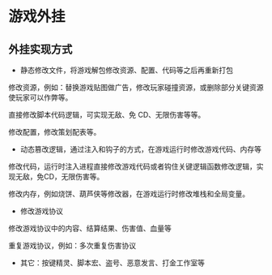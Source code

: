 <!--
 * @Author : Hu Jingbo
 * @Date   : 2022-01-18
-->

# 游戏外挂

## 外挂实现方式

* 静态修改文件，将游戏解包修改资源、配置、代码等之后再重新打包

修改资源，例如：替换游戏贴图做广告，修改玩家碰撞资源，或删除部分关键资源使玩家可以作弊等。

直接修改脚本代码逻辑，可实现无敌、免 CD、无限伤害等等。

修改配置，修改策划配表等。

* 动态篡改逻辑，通过注入和钩子的方式，在游戏运行时修改游戏代码、内存等

修改代码，运行时注入进程直接修改游戏代码或者钩住关键逻辑函数修改逻辑，实现无敌，免CD，无限伤害等。

修改内存，例如烧饼、葫芦侠等修改器，在游戏运行时修改堆栈和全局变量。

* 修改游戏协议

修改游戏协议中的内容、结算结果、伤害值、血量等

重复游戏协议，例如：多次重复伤害协议

* 其它：按键精灵、脚本宏、盗号、恶意发言、打金工作室等